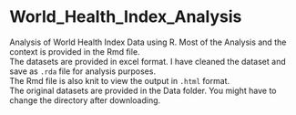 # World_Health_Index_Analysis
Analysis of World Health Index Data using R. Most of the Analysis and the context is provided in the Rmd file.<br>
The datasets are provided in excel format. I have cleaned the dataset and save as `.rda` file for analysis purposes.<br>
The Rmd file is also knit to view the output in `.html` format.<br>
The original datasets are provided in the Data folder. You might have to change the directory after downloading.
